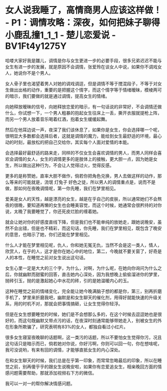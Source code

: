 # 女人说我睡了，高情商男人应该这样做！ - P1：调情攻略：深夜，如何把妹子聊得小鹿乱撞1_1_1 - 楚儿恋爱说 - BV1Ft4y1275Y

哈喽大家好我是雛儿，调情是你与女生更进一步的必要手段，很多兄弟迟迟不能与女生有进一步的发展，就是原因不会调情，张爱玲在谈女人中说，如果你不调戏女人，她说你不是个男人。

女人骨子里也渴望着男人对她的调戏调逗，但是调情不等于搅混段子，不等于对女生做出出格的动作，重要的是把握这个情字，而这个情字等于情绪暧昧，模棱两可的暗示，我们要做的就是通过调情，提高女生的情绪。

向她释放暧昧的信号，向她释放恋爱的暗示，有一句话说的非常好，不会调情还做什么，你试想一下，一个男人粗暴的抱起女生往床上一丢，撕开衣服就提枪上阵，而另一个男人放着音乐喝着红酒，抱着女生缓缓起舞。

然后在他耳边说一声，夜深了我们该休息了，如果你是女生，你会选择哪一个呢，很明显大多数都会选择后者，这就是调情的魔力，能给到女生最舒适的环境，最心动的时刻，最放松的把自己交给你，其实每个人面对爱情的本能。

会选择最好最舒适的路来走，同样的不仅女生会喜欢调情的男人，而男人同样会喜欢会调情的女人，女生的调情更多的是肢体上的接触，更大胆一点，因为她是女生，所以做出这种行为，不会让人觉得过火，觉得反感。

更多的是称赞她，直率大胆不做作，倘若你把角色兑换，男人去做这样的动作，那么等来的可能就是，流氓 灯兔子 好色之徒，所以男人的调情重点是，说而不是做，那如何在夜晚调情呢，第一你先睡，我们在梦里相见。

爱美是女人的天性，越是漂亮的女生，越是在乎自己的皮肤，所以通常她们不会熬夜的很晚，要知道再懒的女生也会睡美容觉，而这个时候，她通常会很矜持的对你说，太晚了我要睡觉了，你还死皮烂脸的缠着她。

就会让她对你的好感度直线下降，但是我们也不能单纯的放她走，跟她说晚安，虽然不会出错，但是也不精彩，而这句话，你先睡，我们在梦里相见，既包含了晚安的意思，也暗示了她，你们还能在梦里相见。

什么人才能在梦里相见呢，仇人，你和她无冤无仇，当然不会是这一类人，情人，欣赏人，在乎的人，这才是你在她心中的地位，第二，今晚就不要关窗了，好奇是人的本性，在睡觉之前对女生说出这句话。

女生心里一定是大大的三个字，为什么，对啊，为什么呢，在她向你询问为什么之后，你就幽默而甜蜜的回答，直击她内心深处，因为我想晚上偷偷溜进你的梦里，抛砖引玉，抛的是激起她心中水花的砖，引的是她温暖内心的玉。

这种在睡觉之前的情绪变化，完全能让她今晚满脑子想的都是你，第三，别再折磨手机了，梦里来折磨我吧，幽默是和女生聊天的催化剂，用得好就能快速的升级关系，用的时机不对，那就会把事情搞砸，让女生觉得你轻浮。

但是在女生想要睡觉的时候，她们是不会想那么多的，在这个时候去逗逗她也是很好的，而这句既幽默又带点污的话，在夜深时刻通常能够带她走入，别被女生的外在形象所欺骗了，研究表明有83%的女人，都独自看过小红片。

很多女生寝室夜晚聊的话题啊，这一类污的话题，所以不要怕女生觉得你污，况且这句话只是暗示而已，倘若她对你说，你好污啊，你则可以回一句，你在想啥呢，我可没说哟，有来有回的调情，才能够直抵女生的内心深处。

在和女生聊天的时候，我们总是在乎第一印象，而常常忽略最后的印象，所以在睡觉之前，别再傻乎乎的跟女生说晚安啦，如果你有恋爱追女生，相亲晚回方面的情感问题需要帮助，那就添加视频右下方的微信。

我可以一对一的帮你解决情感问题。